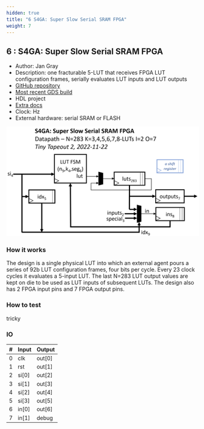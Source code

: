```yaml
---
hidden: true
title: "6 S4GA: Super Slow Serial SRAM FPGA"
weight: 7
---
```


## 6 : S4GA: Super Slow Serial SRAM FPGA

* Author: Jan Gray
* Description: one fracturable 5-LUT that receives FPGA LUT configuration frames, serially evaluates LUT inputs and LUT outputs
* [GitHub repository](https://github.com/grayresearch/tt02-s4ga)
* [Most recent GDS build](https://github.com/grayresearch/tt02-s4ga/actions/runs/3599279296)
* HDL project
* [Extra docs](https://github.com/grayresearch/tt02-s4ga/blob/main/README.md)
* Clock:  Hz
* External hardware: serial SRAM or FLASH

![picture](images/S4GA-block-diagram.png)

### How it works

The design is a single physical LUT into which an external agent pours a series of 92b LUT configuration frames, four bits per cycle. Every 23 clock cycles it evaluates a 5-input LUT. The last N=283 LUT output values are kept on die to be used as LUT inputs of subsequent LUTs. The design also has 2 FPGA input pins and 7 FPGA output pins.

### How to test

tricky

### IO

| # | Input        | Output       |
|---|--------------|--------------|
| 0 | clk  | out[0] |
| 1 | rst  | out[1] |
| 2 | si[0]  | out[2] |
| 3 | si[1]  | out[3] |
| 4 | si[2]  | out[4] |
| 5 | si[3]  | out[5] |
| 6 | in[0]  | out[6] |
| 7 | in[1]  | debug |
